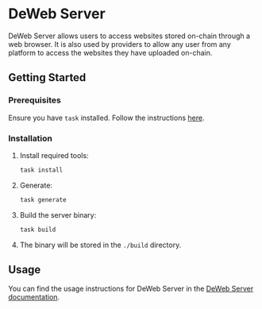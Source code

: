 # DeWeb Server

DeWeb Server allows users to access websites stored on-chain through a web browser. It is also used by providers to allow any user from any platform to access the websites they have uploaded on-chain.

## Getting Started

### Prerequisites

Ensure you have `task` installed. Follow the instructions [here](https://taskfile.dev/installation/).

### Installation

1. Install required tools:

   ```bash
   task install
   ```

2. Generate:

   ```bash
   task generate
   ```

3. Build the server binary:

   ```bash
   task build
   ```

4. The binary will be stored in the `./build` directory.

## Usage

You can find the usage instructions for DeWeb Server in the [DeWeb Server documentation](https://docs.massa.net/docs/deweb/local-server-config/server-config).
